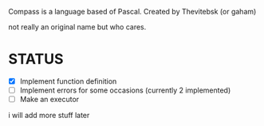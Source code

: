 Compass is a language based of Pascal. Created by Thevitebsk (or gaham)

not really an original name but who cares.

# STATUS
- [X] Implement function definition
- [ ] Implement errors for some occasions (currently 2 implemented)
- [ ] Make an executor

i will add more stuff later

